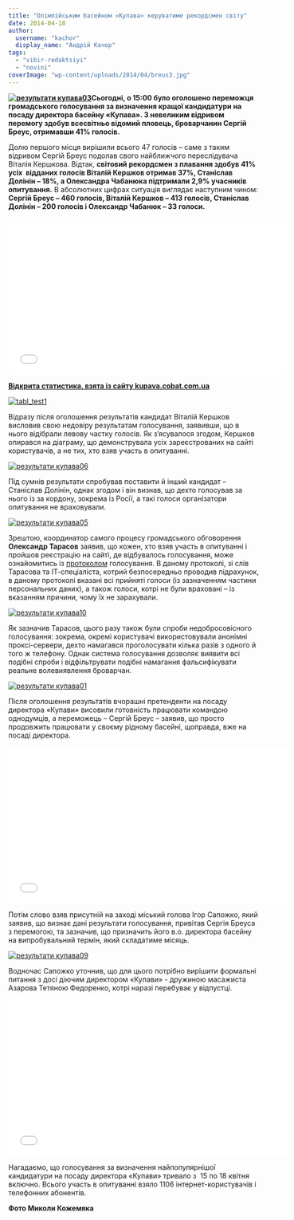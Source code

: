 ```yaml
---
title: "Олімпійським басейном «Купава» керуватиме рекордсмен світу"
date: 2014-04-18
author: 
  username: "kachor"
  display_name: "Андрій Качор"
tags: 
  - "vibir-redaktsiyi"
  - "novini"
coverImage: "wp-content/uploads/2014/04/breus3.jpg"
---
```


**[![результати купава03](https://mpz.brovary.org/wp-content/uploads/2014/04/rezultati-kupava03.jpg)](https://mpz.brovary.org/wp-content/uploads/2014/04/rezultati-kupava03.jpg)Сьогодні, о 15:00 було оголошено переможця громадського голосування за визначення кращої кандидатури на посаду директора басейну «Купава». З невеликим відривом перемогу здобув всесвітньо відомий пловець, броварчанин Сергій Бреус, отримавши 41% голосів.**

Долю першого місця вирішили всього 47 голосів – саме з таким відривом Сергій Бреус подолав свого найближчого переслідувача Віталія Кершкова. Відтак, **світовий рекордсмен з плавання здобув 41% усіх  відданих голосів Віталій Кершков отримав 37%, Станіслав Долінін – 18%, а Олександра Чабанюка підтримали 2,9% учасників опитування.** В абсолютних цифрах ситуація виглядає наступним чином: **Сергій Бреус – 460 голосів, Віталій Кершков – 413 голосів, Станіслав Долінін – 200 голосів і Олександр Чабанюк – 33 голоси.**

<iframe src="//www.youtube.com/embed/0hRC-uorPTU" height="315" width="560" allowfullscreen frameborder="0"></iframe>

[**Відкрита статистика, взята із сайту kupava.cobat.com.ua**](https://kupava.cobat.com.ua/statistic)

[![tabl_test1](https://mpz.brovary.org/wp-content/uploads/2014/04/tabl_test1.jpg)](https://mpz.brovary.org/wp-content/uploads/2014/04/tabl_test1.jpg)

Відразу після оголошення результатів кандидат Віталій Кершков висловив свою недовіру результатам голосування, заявивши, що в нього відібрали левову частку голосів. Як з’ясувалося згодом, Кершков опирався на діаграму, що демонструвала усіх зареєстрованих на сайті користувачів, а не тих, хто взяв участь в опитуванні.

[![результати купава06](https://mpz.brovary.org/wp-content/uploads/2014/04/rezultati-kupava06.jpg)](https://mpz.brovary.org/wp-content/uploads/2014/04/rezultati-kupava06.jpg)

Під сумнів результати спробував поставити й інший кандидат – Станіслав Долінін, однак згодом і він визнав, що дехто голосував за нього із за кордону, зокрема із Росії, а такі голоси організатори опитування не враховували.

[![результати купава05](https://mpz.brovary.org/wp-content/uploads/2014/04/rezultati-kupava05.jpg)](https://mpz.brovary.org/wp-content/uploads/2014/04/rezultati-kupava05.jpg)

Зрештою, координатор самого процесу громадського обговорення **Олександр Тарасов** заявив, що кожен, хто взяв участь в опитуванні і пройшов реєстрацію на сайті, де відбувалось голосування, може ознайомитись із [протоколом](https://kupava.cobat.com.ua/protocol) голосування. В даному протоколі, зі слів Тарасова та ІТ-спеціаліста, котрий безпосередньо проводив підрахунок, в даному протоколі вказані всі прийняті голоси (із зазначенням частини персональних даних), а також голоси, котрі не були враховані – із вказанням причини, чому їх не зарахували.

[![результати купава10](https://mpz.brovary.org/wp-content/uploads/2014/04/rezultati-kupava10.jpg)](https://mpz.brovary.org/wp-content/uploads/2014/04/rezultati-kupava10.jpg)

Як зазначив Тарасов, цього разу також були спроби недобросовісного голосування: зокрема, окремі користувачі використовували анонімні проксі-сервери, дехто намагався проголосувати кілька разів з одного й того ж телефону. Однак система голосування дозволяє виявити всі подібні спроби і відфільтрувати подібні намагання фальсифікувати реальне волевиявлення броварчан.

[![результати купава01](https://mpz.brovary.org/wp-content/uploads/2014/04/rezultati-kupava01.jpg)](https://mpz.brovary.org/wp-content/uploads/2014/04/rezultati-kupava01.jpg)

Після оголошення результатів вчорашні претенденти на посаду директора «Купави» висовили готовність працювати командою однодумців, а переможець – Сергій Бреус – заявив, що просто продовжить працювати у своєму рідному басейні, щоправда, вже на посаді директора.

<iframe src="//www.youtube.com/embed/OgcO9HdnjhQ" height="315" width="560" allowfullscreen frameborder="0"></iframe>

Потім слово взяв присутній на заході міський голова Ігор Сапожко, який заявив, що визнає дані результати голосування, привітав Сергія Бреуса з перемогою, та зазначив, що призначить його в.о. директора басейну на випробувальний термін, який складатиме місяць.

[![результати купава09](https://mpz.brovary.org/wp-content/uploads/2014/04/rezultati-kupava09.jpg)](https://mpz.brovary.org/wp-content/uploads/2014/04/rezultati-kupava09.jpg)

Водночас Сапожко уточнив, що для цього потрібно вирішити формальні питання з досі діючим директором «Купави» - дружиною масажиста Азарова Тетяною Федоренко, котрі наразі перебуває у відпустці.

<iframe src="//www.youtube.com/embed/Glme7uDhtKI" height="315" width="560" allowfullscreen frameborder="0"></iframe>

Нагадаємо, що голосування за визначення найпопулярнішої кандидатури на посаду директора «Купави» тривало з  15 по 18 квітня включно. Всього участь в опитуванні взяло 1106 інтернет-користувачів і телефонних абонентів.

**Фото Миколи Кожемяка**
